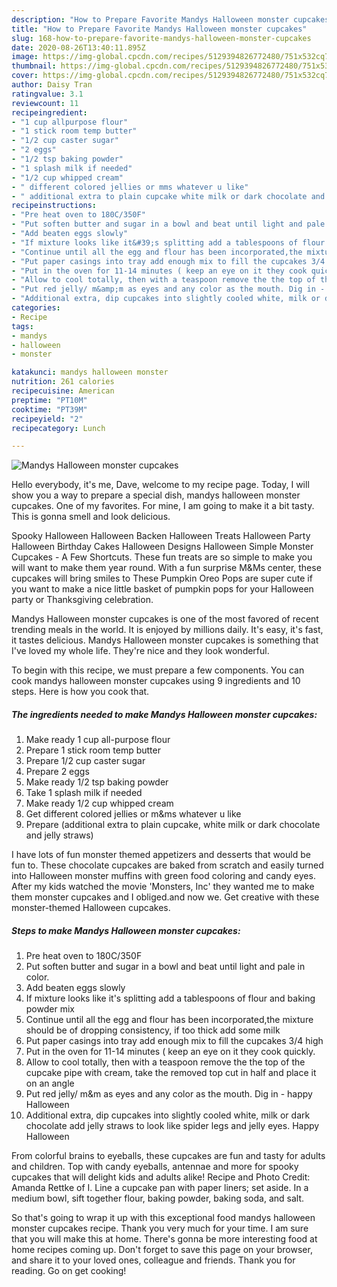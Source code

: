 ```yaml
---
description: "How to Prepare Favorite Mandys Halloween monster cupcakes"
title: "How to Prepare Favorite Mandys Halloween monster cupcakes"
slug: 168-how-to-prepare-favorite-mandys-halloween-monster-cupcakes
date: 2020-08-26T13:40:11.895Z
image: https://img-global.cpcdn.com/recipes/5129394826772480/751x532cq70/mandys-halloween-monster-cupcakes-recipe-main-photo.jpg
thumbnail: https://img-global.cpcdn.com/recipes/5129394826772480/751x532cq70/mandys-halloween-monster-cupcakes-recipe-main-photo.jpg
cover: https://img-global.cpcdn.com/recipes/5129394826772480/751x532cq70/mandys-halloween-monster-cupcakes-recipe-main-photo.jpg
author: Daisy Tran
ratingvalue: 3.1
reviewcount: 11
recipeingredient:
- "1 cup allpurpose flour"
- "1 stick room temp butter"
- "1/2 cup caster sugar"
- "2 eggs"
- "1/2 tsp baking powder"
- "1 splash milk if needed"
- "1/2 cup whipped cream"
- " different colored jellies or mms whatever u like"
- " additional extra to plain cupcake white milk or dark chocolate and jelly straws"
recipeinstructions:
- "Pre heat oven to 180C/350F"
- "Put soften butter and sugar in a bowl and beat until light and pale in color."
- "Add beaten eggs slowly"
- "If mixture looks like it&#39;s splitting add a tablespoons of flour and baking powder mix"
- "Continue until all the egg and flour has been incorporated,the mixture should be of dropping consistency, if too thick add some milk"
- "Put paper casings into tray add enough mix to fill the cupcakes 3/4 high"
- "Put in the oven for 11-14 minutes ( keep an eye on it they cook quickly."
- "Allow to cool totally, then with a teaspoon remove the the top of the cupcake pipe with cream, take the removed top cut in half and place it on an angle"
- "Put red jelly/ m&amp;m as eyes and any color as the mouth. Dig in - happy Halloween"
- "Additional extra, dip cupcakes into slightly cooled white, milk or dark chocolate add jelly straws to look like spider legs and jelly eyes. Happy Halloween"
categories:
- Recipe
tags:
- mandys
- halloween
- monster

katakunci: mandys halloween monster 
nutrition: 261 calories
recipecuisine: American
preptime: "PT10M"
cooktime: "PT39M"
recipeyield: "2"
recipecategory: Lunch

---
```



![Mandys Halloween monster cupcakes](https://img-global.cpcdn.com/recipes/5129394826772480/751x532cq70/mandys-halloween-monster-cupcakes-recipe-main-photo.jpg)

Hello everybody, it's me, Dave, welcome to my recipe page. Today, I will show you a way to prepare a special dish, mandys halloween monster cupcakes. One of my favorites. For mine, I am going to make it a bit tasty. This is gonna smell and look delicious.

Spooky Halloween Halloween Backen Halloween Treats Halloween Party Halloween Birthday Cakes Halloween Designs Halloween Simple Monster Cupcakes - A Few Shortcuts. These fun treats are so simple to make you will want to make them year round. With a fun surprise M&amp;Ms center, these cupcakes will bring smiles to These Pumpkin Oreo Pops are super cute if you want to make a nice little basket of pumpkin pops for your Halloween party or Thanksgiving celebration.

Mandys Halloween monster cupcakes is one of the most favored of recent trending meals in the world. It is enjoyed by millions daily. It's easy, it's fast, it tastes delicious. Mandys Halloween monster cupcakes is something that I've loved my whole life. They're nice and they look wonderful.


To begin with this recipe, we must prepare a few components. You can cook mandys halloween monster cupcakes using 9 ingredients and 10 steps. Here is how you cook that.

<!--inarticleads1-->

##### The ingredients needed to make Mandys Halloween monster cupcakes:

1. Make ready 1 cup all-purpose flour
1. Prepare 1 stick room temp butter
1. Prepare 1/2 cup caster sugar
1. Prepare 2 eggs
1. Make ready 1/2 tsp baking powder
1. Take 1 splash milk if needed
1. Make ready 1/2 cup whipped cream
1. Get  different colored jellies or m&amp;ms whatever u like
1. Prepare  (additional extra to plain cupcake, white milk or dark chocolate and jelly straws)


I have lots of fun monster themed appetizers and desserts that would be fun to. These chocolate cupcakes are baked from scratch and easily turned into Halloween monster muffins with green food coloring and candy eyes. After my kids watched the movie &#39;Monsters, Inc&#39; they wanted me to make them monster cupcakes and I obliged.and now we. Get creative with these monster-themed Halloween cupcakes. 

<!--inarticleads2-->

##### Steps to make Mandys Halloween monster cupcakes:

1. Pre heat oven to 180C/350F
1. Put soften butter and sugar in a bowl and beat until light and pale in color.
1. Add beaten eggs slowly
1. If mixture looks like it&#39;s splitting add a tablespoons of flour and baking powder mix
1. Continue until all the egg and flour has been incorporated,the mixture should be of dropping consistency, if too thick add some milk
1. Put paper casings into tray add enough mix to fill the cupcakes 3/4 high
1. Put in the oven for 11-14 minutes ( keep an eye on it they cook quickly.
1. Allow to cool totally, then with a teaspoon remove the the top of the cupcake pipe with cream, take the removed top cut in half and place it on an angle
1. Put red jelly/ m&amp;m as eyes and any color as the mouth. Dig in - happy Halloween
1. Additional extra, dip cupcakes into slightly cooled white, milk or dark chocolate add jelly straws to look like spider legs and jelly eyes. Happy Halloween


From colorful brains to eyeballs, these cupcakes are fun and tasty for adults and children. Top with candy eyeballs, antennae and more for spooky cupcakes that will delight kids and adults alike! Recipe and Photo Credit: Amanda Rettke of I. Line a cupcake pan with paper liners; set aside. In a medium bowl, sift together flour, baking powder, baking soda, and salt. 

So that's going to wrap it up with this exceptional food mandys halloween monster cupcakes recipe. Thank you very much for your time. I am sure that you will make this at home. There's gonna be more interesting food at home recipes coming up. Don't forget to save this page on your browser, and share it to your loved ones, colleague and friends. Thank you for reading. Go on get cooking!
